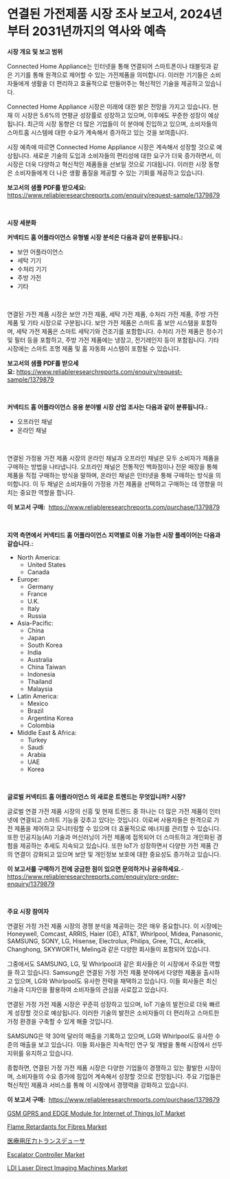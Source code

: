 <p><h1>연결된 가전제품 시장 조사 보고서, 2024년부터 2031년까지의 역사와 예측</h1></p><p><strong>시장 개요 및 보고 범위</strong></p>
<p><p>Connected Home Appliance는 인터넷을 통해 연결되어 스마트폰이나 태블릿과 같은 기기를 통해 원격으로 제어할 수 있는 가전제품을 의미합니다. 이러한 기기들은 소비자들에게 생활을 더 편리하고 효율적으로 만들어주는 혁신적인 기술을 제공하고 있습니다.</p><p>Connected Home Appliance 시장은 미래에 대한 밝은 전망을 가지고 있습니다. 현재 이 시장은 5.6%의 연평균 성장률로 성장하고 있으며, 이후에도 꾸준한 성장이 예상됩니다. 최근의 시장 동향은 더 많은 기업들이 이 분야에 진입하고 있으며, 소비자들의 스마트홈 시스템에 대한 수요가 계속해서 증가하고 있는 것을 보여줍니다.</p><p>시장 예측에 따르면 Connected Home Appliance 시장은 계속해서 성장할 것으로 예상됩니다. 새로운 기술의 도입과 소비자들의 편리성에 대한 요구가 더욱 증가하면서, 이 시장은 더욱 다양하고 혁신적인 제품들을 선보일 것으로 기대됩니다. 이러한 시장 동향은 소비자들에게 더 나은 생활 품질을 제공할 수 있는 기회를 제공하고 있습니다.</p></p>
<p><strong>보고서의 샘플 PDF를 받으세요:</strong> <a href="https://www.reliableresearchreports.com/enquiry/request-sample/1379879">https://www.reliableresearchreports.com/enquiry/request-sample/1379879</a></p>
<p>&nbsp;</p>
<p><strong>시장 세분화</strong></p>
<p><strong>커넥티드 홈 어플라이언스 유형별 시장 분석은 다음과 같이 분류됩니다.:</strong></p>
<p><ul><li>보안 어플라이언스</li><li>세탁 기기</li><li>수처리 기기</li><li>주방 가전</li><li>기타</li></ul></p>
<p>&nbsp;</p>
<p><p>연결된 가전 제품 시장은 보안 가전 제품, 세탁 가전 제품, 수처리 가전 제품, 주방 가전 제품 및 기타 시장으로 구분됩니다. 보안 가전 제품은 스마트 홈 보안 시스템을 포함하며, 세탁 가전 제품은 스마트 세탁기와 건조기를 포함합니다. 수처리 가전 제품은 정수기 및 필터 등을 포함하고, 주방 가전 제품에는 냉장고, 전기레인지 등이 포함됩니다. 기타 시장에는 스마트 조명 제품 및 홈 자동화 시스템이 포함될 수 있습니다.</p></p>
<p><strong>보고서의 샘플 PDF를 받으세요:</strong>&nbsp;<a href="https://www.reliableresearchreports.com/enquiry/request-sample/1379879">https://www.reliableresearchreports.com/enquiry/request-sample/1379879</a></p>
<p>&nbsp;</p>
<p><strong> 커넥티드 홈 어플라이언스 응용 분야별 시장 산업 조사는 다음과 같이 분류됩니다.:</strong></p>
<p><ul><li>오프라인 채널</li><li>온라인 채널</li></ul></p>
<p>&nbsp;</p>
<p><p>연결된 가정용 가전 제품 시장의 온라인 채널과 오프라인 채널은 모두 소비자가 제품을 구매하는 방법을 나타냅니다. 오프라인 채널은 전통적인 백화점이나 전문 매장을 통해 제품을 직접 구매하는 방식을 말하며, 온라인 채널은 인터넷을 통해 구매하는 방식을 의미합니다. 이 두 채널은 소비자들이 가정용 가전 제품을 선택하고 구매하는 데 영향을 미치는 중요한 역할을 합니다.</p></p>
<p><strong>이 보고서 구매:</strong>&nbsp; <a href="https://www.reliableresearchreports.com/purchase/1379879">https://www.reliableresearchreports.com/purchase/1379879</a></p>
<p>&nbsp;</p>
<p><strong>지역 측면에서 커넥티드 홈 어플라이언스 지역별로 이용 가능한 시장 플레이어는 다음과 같습니다.:</strong></p>
<p><ul>
    <li>
        North America:
        <ul>
            <li>United States</li>
            <li>Canada</li>
        </ul>
    </li>
    <li>
        Europe:
        <ul>
            <li>Germany</li>
            <li>France</li>
            <li>U.K.</li>
            <li>Italy</li>
            <li>Russia</li>
        </ul>
    </li>
    <li>
        Asia-Pacific:
        <ul>
            <li>China</li>
            <li>Japan</li>
            <li>South Korea</li>
            <li>India</li>
            <li>Australia</li>
            <li>China Taiwan</li>
            <li>Indonesia</li>
            <li>Thailand</li>
            <li>Malaysia</li>
        </ul>
    </li>
    <li>
        Latin America:
        <ul>
            <li>Mexico</li>
            <li>Brazil</li>
            <li>Argentina Korea</li>
            <li>Colombia</li>
        </ul>
    </li>
    <li>
        Middle East & Africa:
        <ul>
            <li>Turkey</li>
            <li>Saudi</li>
            <li>Arabia</li>
            <li>UAE</li>
            <li>Korea</li>
        </ul>
    </li>
    </ul></p>
<p>&nbsp;</p>
<p><strong>글로벌 커넥티드 홈 어플라이언스 의 새로운 트렌드는 무엇입니까? 시장?</strong></p>
<p><p>글로벌 연결 가전 제품 시장의 신흥 및 현재 트렌드 중 하나는 더 많은 가전 제품이 인터넷에 연결되고 스마트 기능을 갖추고 있다는 것입니다. 이로써 사용자들은 원격으로 가전 제품을 제어하고 모니터링할 수 있으며 더 효율적으로 에너지를 관리할 수 있습니다. 또한 인공지능(AI) 기술과 머신러닝이 가전 제품에 접목되어 더 스마트하고 개인화된 경험을 제공하는 추세도 지속되고 있습니다. 또한 IoT가 성장하면서 다양한 가전 제품 간의 연결이 강화되고 있으며 보안 및 개인정보 보호에 대한 중요성도 증가하고 있습니다.</p></p>
<p><strong>이 보고서를 구매하기 전에 궁금한 점이 있으면 문의하거나 공유하세요.</strong>- <a href="https://www.reliableresearchreports.com/enquiry/pre-order-enquiry/1379879">https://www.reliableresearchreports.com/enquiry/pre-order-enquiry/1379879</a></p>
<p>&nbsp;</p>
<p><strong>주요 시장 참여자</strong></p>
<p><p>연결된 가정 가전 제품 시장의 경쟁 분석을 제공하는 것은 매우 중요합니다. 이 시장에는 Honeywell, Comcast, ARRIS, Haier (GE), AT&T, Whirlpool, Midea, Panasonic, SAMSUNG, SONY, LG, Hisense, Electrolux, Philips, Gree, TCL, Arcelik, Changhong, SKYWORTH, Meling과 같은 다양한 회사들이 포함되어 있습니다.</p><p>그중에서도 SAMSUNG, LG, 및 Whirlpool과 같은 회사들은 이 시장에서 주요한 역할을 하고 있습니다. Samsung은 연결된 가정 가전 제품 분야에서 다양한 제품을 출시하고 있으며, LG와 Whirlpool도 유사한 전략을 채택하고 있습니다. 이들 회사들은 최신 기술과 디자인을 활용하여 소비자들의 관심을 사로잡고 있습니다.</p><p>연결된 가정 가전 제품 시장은 꾸준히 성장하고 있으며, IoT 기술의 발전으로 더욱 빠르게 성장할 것으로 예상됩니다. 이러한 기술의 발전은 소비자들이 더 편리하고 스마트한 가정 환경을 구축할 수 있게 해줄 것입니다.</p><p>SAMSUNG은 약 30억 달러의 매출을 기록하고 있으며, LG와 Whirlpool도 유사한 수준의 매출을 보고 있습니다. 이들 회사들은 지속적인 연구 및 개발을 통해 시장에서 선두 지위를 유지하고 있습니다.</p><p>종합하면, 연결된 가정 가전 제품 시장은 다양한 기업들이 경쟁하고 있는 활발한 시장이며, 소비자들의 수요 증가에 힘입어 계속해서 성장할 것으로 전망됩니다. 주요 기업들은 혁신적인 제품과 서비스를 통해 이 시장에서 경쟁력을 강화하고 있습니다.</p></p>
<p><strong>이 보고서 구매:</strong>&nbsp;&nbsp;<a href="https://www.reliableresearchreports.com/purchase/1379879">https://www.reliableresearchreports.com/purchase/1379879</a></p>
<p><p><a href="https://view.publitas.com/reportprime-1/gsm-gprs-and-edge-module-for-internet-of-things-iot-market-dynamics-2024-2031-also-about-its-market-trends-projections-and-opportunities/">GSM GPRS and EDGE Module for Internet of Things IoT Market</a></p><p><a href="https://github.com/castoriffic/Market-Research-Report-List-3/blob/main/flame-retardants-for-fibres-market.md">Flame Retardants for Fibres Market</a></p><p><a href="https://github.com/jkjreqjscoxx7/Market-Research-Report-List-1/blob/main/4600819261.md">医療用圧力トランスデューサ</a></p><p><a href="https://automatic-knee-4c7.notion.site/Global-Escalator-Controller-Market-by-Types-Applications-and-Major-Players-with-Regional-Growth-R-6d251c72707e4a95881b3511a4263b4c">Escalator Controller Market</a></p><p><a href="https://sulfuric-clavicle-d39.notion.site/LDI-Laser-Direct-Imaging-Machines-Market-Furnish-Information-about-Market-Size-Market-Share-Market-0d4572ad432048368dce1f38e682546c">LDI Laser Direct Imaging Machines Market</a></p></p>
